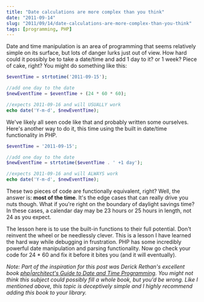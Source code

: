```yaml
---
title: "Date calculations are more complex than you think"
date: "2011-09-14"
slug: "2011/09/14/date-calculations-are-more-complex-than-you-think"
tags: [programming, PHP]
---
```

Date and time manipulation is an area of programming that seems relatively simple on its surface, but lots of danger lurks just out of view. How hard could it possibly be to take a date/time and add 1 day to it? or 1 week? Piece of cake, right? You might do something like this:

``` php
$eventTime = strtotime('2011-09-15'); 

//add one day to the date 
$newEventTime = $eventTime + (24 * 60 * 60); 

//expects 2011-09-16 and will USUALLY work
echo date('Y-m-d', $newEventTime);
```
<!-- more -->
We've likely all seen code like that and probably written some ourselves. Here's another way to do it, this time using the built in date/time functionality in PHP.

``` php
$eventTime = '2011-09-15'; 

//add one day to the date 
$newEventTime = strtotime($eventTime . ' +1 day');

//expects 2011-09-16 and will ALWAYS work
echo date('Y-m-d', $newEventTime);
```

These two pieces of code are functionally equivalent, right? Well, the answer is: **most of the time**. It's the edge cases that can really drive you nuts though. What if you're right on the boundary of daylight savings time? In these cases, a calendar day may be 23 hours or 25 hours in length, not 24 as you expect.

The lesson here is to use the built-in functions to their full potential. Don't reinvent the wheel or be needlessly clever. This is a lesson I have learned the hard way while debugging in frustration. PHP has some incredibly powerful date manipulation and parsing functionality. Now go check your code for 24 * 60 and fix it before it bites you (and it will eventually).

*Note: Part of the inspiration for this post was Derick Rethan's excellent book [php|architect's Guide to Date and Time Programming](http://www.phparch.com/books/phparchitects-guide-to-date-and-time-programming/). You might not think this subject could possibly fill a whole book, but you'd be wrong. Like I mentioned above, this topic is deceptively simple and I highly recommend adding this book to your library.*
